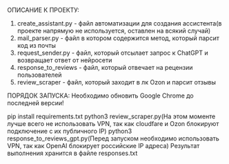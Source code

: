 ОПИСАНИЕ К ПРОЕКТУ:
1. create_assistant.py - файл автоматизации для создания ассистента(в проекте напрямую не используется, оставлен на всякий случай)
2. mail_parser.py - файл в котором содержится метод, который парсит код из почты
3. request_sender.py - файл, который отсылает запрос к ChatGPT и возвращает ответ от нейросети
4. response_to_reviews - файл, который отвечает на рецензии пользователей
5. review_scraper - файл, который заходит в лк Ozon и парсит отзывы

ПОРЯДОК ЗАПУСКА:
Необходимо обновить Google Chrome до последней версии!

pip install requirements.txt
python3 review_scraper.py(На этом моменте лучше всего не использовать VPN, так как cloudfare и Ozon блокируют подключение с их публичного IP)
python3 response_to_reviews_gpt.py(Перед запуском необходимо использовать VPN, так как OpenAI блокирует российские IP адреса)
Результат выполнения хранится в файле responses.txt